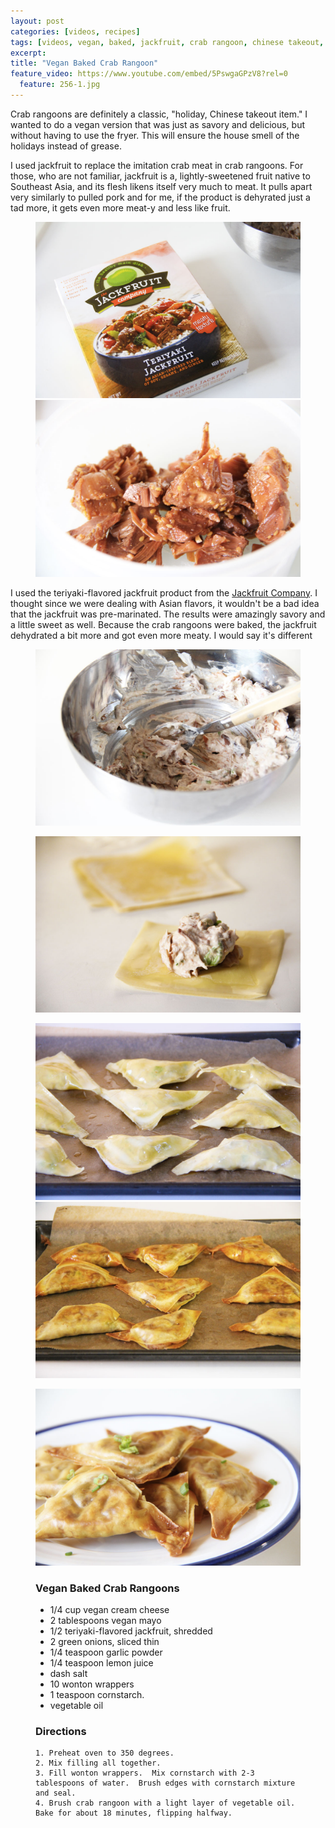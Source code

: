 ```yaml
---
layout: post
categories: [videos, recipes]
tags: [videos, vegan, baked, jackfruit, crab rangoon, chinese takeout, chinese food]
excerpt: 
title: "Vegan Baked Crab Rangoon"
feature_video: https://www.youtube.com/embed/5PswgaGPzV8?rel=0
  feature: 256-1.jpg
---
```


Crab rangoons are definitely a classic, "holiday, Chinese takeout item." I wanted to do a vegan version that was just as savory and delicious, but without having to use the fryer.  This will ensure the house smell of the holidays instead of grease.

I used jackfruit to replace the imitation crab meat in crab rangoons.  For those, who are not familiar, jackfruit is a, lightly-sweetened fruit native to Southeast Asia, and its flesh likens itself very much to meat.  It pulls apart very similarly to pulled pork and for me, if the product is dehyrated just a tad more, it gets even more meat-y and less like fruit.

<figure class="half">
<img src="/images/256-3.jpg">
<img src="/images/256-4.jpg">
</figure>

I used the teriyaki-flavored jackfruit product from the [Jackfruit Company](http://www.thejackfruitcompany.com/).  I thought since we were dealing with Asian flavors, it wouldn't be a bad idea that the jackfruit was pre-marinated.  The results were amazingly savory and a little sweet as well.  Because the crab rangoons were baked, the jackfruit dehydrated a bit more and got even more meaty.  I would say it's different


<figure>
    <img src="/images/256-5.jpg">
</figure> 

<figure>
    <img src="/images/256-6.jpg">
</figure> 


<figure class="half">
<img src="/images/256-7.jpg">
<img src="/images/256-8.jpg">
</figure>

<figure>
    <img src="/images/256-1.jpg">
</figure> 

<figure class="ingredients" markdown="1">

### Vegan Baked Crab Rangoons

- 1/4 cup vegan cream cheese
- 2 tablespoons vegan mayo
- 1/2 teriyaki-flavored jackfruit, shredded
- 2 green onions, sliced thin
- 1/4 teaspoon garlic powder
- 1/4 teaspoon lemon juice
- dash salt
- 10 wonton wrappers
- 1 teaspoon cornstarch.
- vegetable oil

</figure>

<figure class="directions" markdown="1">

### Directions

    1. Preheat oven to 350 degrees.
    2. Mix filling all together.
    3. Fill wonton wrappers.  Mix cornstarch with 2-3 tablespoons of water.  Brush edges with cornstarch mixture and seal.
    4. Brush crab rangoon with a light layer of vegetable oil.  Bake for about 18 minutes, flipping halfway.
